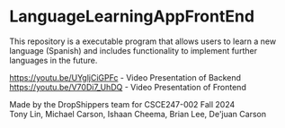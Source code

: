 # LanguageLearningAppFrontEnd
This repository is a executable program that allows users to learn a new language (Spanish) and includes functionality to implement further languages in the future.  

https://youtu.be/UYgljCiGPFc - Video Presentation of Backend
https://youtu.be/V70Di7_UhDQ - Video Presentation of Frontend

Made by the DropShippers team for CSCE247-002 Fall 2024  
Tony Lin, Michael Carson, Ishaan Cheema, Brian Lee, De'juan Carson  
